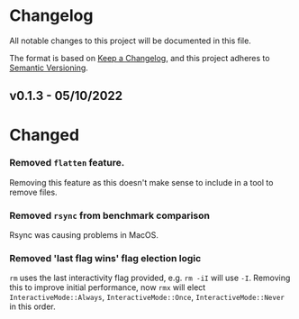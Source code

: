 # Changelog
All notable changes to this project will be documented in this file.

The format is based on [Keep a Changelog](https://keepachangelog.com/en/1.0.0/),
and this project adheres to [Semantic Versioning](https://semver.org/spec/v2.0.0.html).

## v0.1.3 - 05/10/2022

# Changed

### Removed `flatten` feature.

Removing this feature as this doesn't make sense to include in a tool to remove
files.

### Removed `rsync` from benchmark comparison

Rsync was causing problems in MacOS.

### Removed 'last flag wins' flag election logic

`rm` uses the last interactivity flag provided, e.g. `rm -iI` will use `-I`.
Removing this to improve initial performance, now `rmx` will elect
`InteractiveMode::Always`, `InteractiveMode::Once`, `InteractiveMode::Never` in
this order.

